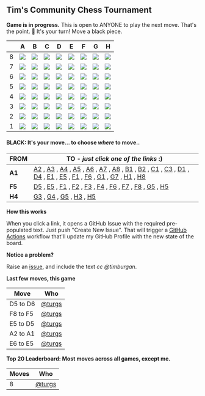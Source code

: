 
## Tim's Community Chess Tournament

**Game is in progress.** This is open to ANYONE to play the next move. That's the point. :wave:  It's your turn! Move a black piece.

|   | A | B | C | D | E | F | G | H |
| - | - | - | - | - | - | - | - | - |
| 8 | ![](https://raw.githubusercontent.com/turgs/timburgan/master/chess_images/blank.png) | ![](https://raw.githubusercontent.com/turgs/timburgan/master/chess_images/blank.png) | ![](https://raw.githubusercontent.com/turgs/timburgan/master/chess_images/blank.png) | ![](https://raw.githubusercontent.com/turgs/timburgan/master/chess_images/blank.png) | ![](https://raw.githubusercontent.com/turgs/timburgan/master/chess_images/blank.png) | ![](https://raw.githubusercontent.com/turgs/timburgan/master/chess_images/blank.png) | ![](https://raw.githubusercontent.com/turgs/timburgan/master/chess_images/blank.png) | ![](https://raw.githubusercontent.com/turgs/timburgan/master/chess_images/blank.png) |
| 7 | ![](https://raw.githubusercontent.com/turgs/timburgan/master/chess_images/blank.png) | ![](https://raw.githubusercontent.com/turgs/timburgan/master/chess_images/blank.png) | ![](https://raw.githubusercontent.com/turgs/timburgan/master/chess_images/blank.png) | ![](https://raw.githubusercontent.com/turgs/timburgan/master/chess_images/blank.png) | ![](https://raw.githubusercontent.com/turgs/timburgan/master/chess_images/blank.png) | ![](https://raw.githubusercontent.com/turgs/timburgan/master/chess_images/blank.png) | ![](https://raw.githubusercontent.com/turgs/timburgan/master/chess_images/blank.png) | ![](https://raw.githubusercontent.com/turgs/timburgan/master/chess_images/blank.png) |
| 6 | ![](https://raw.githubusercontent.com/turgs/timburgan/master/chess_images/blank.png) | ![](https://raw.githubusercontent.com/turgs/timburgan/master/chess_images/blank.png) | ![](https://raw.githubusercontent.com/turgs/timburgan/master/chess_images/blank.png) | ![](https://raw.githubusercontent.com/turgs/timburgan/master/chess_images/K.png) | ![](https://raw.githubusercontent.com/turgs/timburgan/master/chess_images/blank.png) | ![](https://raw.githubusercontent.com/turgs/timburgan/master/chess_images/blank.png) | ![](https://raw.githubusercontent.com/turgs/timburgan/master/chess_images/blank.png) | ![](https://raw.githubusercontent.com/turgs/timburgan/master/chess_images/blank.png) |
| 5 | ![](https://raw.githubusercontent.com/turgs/timburgan/master/chess_images/blank.png) | ![](https://raw.githubusercontent.com/turgs/timburgan/master/chess_images/blank.png) | ![](https://raw.githubusercontent.com/turgs/timburgan/master/chess_images/p.png) | ![](https://raw.githubusercontent.com/turgs/timburgan/master/chess_images/blank.png) | ![](https://raw.githubusercontent.com/turgs/timburgan/master/chess_images/blank.png) | ![](https://raw.githubusercontent.com/turgs/timburgan/master/chess_images/r.png) | ![](https://raw.githubusercontent.com/turgs/timburgan/master/chess_images/blank.png) | ![](https://raw.githubusercontent.com/turgs/timburgan/master/chess_images/blank.png) |
| 4 | ![](https://raw.githubusercontent.com/turgs/timburgan/master/chess_images/blank.png) | ![](https://raw.githubusercontent.com/turgs/timburgan/master/chess_images/blank.png) | ![](https://raw.githubusercontent.com/turgs/timburgan/master/chess_images/P.png) | ![](https://raw.githubusercontent.com/turgs/timburgan/master/chess_images/blank.png) | ![](https://raw.githubusercontent.com/turgs/timburgan/master/chess_images/blank.png) | ![](https://raw.githubusercontent.com/turgs/timburgan/master/chess_images/blank.png) | ![](https://raw.githubusercontent.com/turgs/timburgan/master/chess_images/blank.png) | ![](https://raw.githubusercontent.com/turgs/timburgan/master/chess_images/k.png) |
| 3 | ![](https://raw.githubusercontent.com/turgs/timburgan/master/chess_images/blank.png) | ![](https://raw.githubusercontent.com/turgs/timburgan/master/chess_images/blank.png) | ![](https://raw.githubusercontent.com/turgs/timburgan/master/chess_images/blank.png) | ![](https://raw.githubusercontent.com/turgs/timburgan/master/chess_images/blank.png) | ![](https://raw.githubusercontent.com/turgs/timburgan/master/chess_images/blank.png) | ![](https://raw.githubusercontent.com/turgs/timburgan/master/chess_images/blank.png) | ![](https://raw.githubusercontent.com/turgs/timburgan/master/chess_images/blank.png) | ![](https://raw.githubusercontent.com/turgs/timburgan/master/chess_images/blank.png) |
| 2 | ![](https://raw.githubusercontent.com/turgs/timburgan/master/chess_images/blank.png) | ![](https://raw.githubusercontent.com/turgs/timburgan/master/chess_images/blank.png) | ![](https://raw.githubusercontent.com/turgs/timburgan/master/chess_images/blank.png) | ![](https://raw.githubusercontent.com/turgs/timburgan/master/chess_images/blank.png) | ![](https://raw.githubusercontent.com/turgs/timburgan/master/chess_images/blank.png) | ![](https://raw.githubusercontent.com/turgs/timburgan/master/chess_images/blank.png) | ![](https://raw.githubusercontent.com/turgs/timburgan/master/chess_images/blank.png) | ![](https://raw.githubusercontent.com/turgs/timburgan/master/chess_images/blank.png) |
| 1 | ![](https://raw.githubusercontent.com/turgs/timburgan/master/chess_images/q.png) | ![](https://raw.githubusercontent.com/turgs/timburgan/master/chess_images/blank.png) | ![](https://raw.githubusercontent.com/turgs/timburgan/master/chess_images/blank.png) | ![](https://raw.githubusercontent.com/turgs/timburgan/master/chess_images/blank.png) | ![](https://raw.githubusercontent.com/turgs/timburgan/master/chess_images/blank.png) | ![](https://raw.githubusercontent.com/turgs/timburgan/master/chess_images/blank.png) | ![](https://raw.githubusercontent.com/turgs/timburgan/master/chess_images/blank.png) | ![](https://raw.githubusercontent.com/turgs/timburgan/master/chess_images/blank.png) |

#### **BLACK:** It's your move... to choose _where_ to move..

| FROM | TO - _just click one of the links_ :) |
| ---- | -- |
| **A1** | [A2](https://github.com/turgs/timburgan/issues/new?title=chess%7Cmove%7Ca1a2%7C648&body=Just+push+%27Submit+new+issue%27.+You+don%27t+need+to+do+anything+else.) , [A3](https://github.com/turgs/timburgan/issues/new?title=chess%7Cmove%7Ca1a3%7C648&body=Just+push+%27Submit+new+issue%27.+You+don%27t+need+to+do+anything+else.) , [A4](https://github.com/turgs/timburgan/issues/new?title=chess%7Cmove%7Ca1a4%7C648&body=Just+push+%27Submit+new+issue%27.+You+don%27t+need+to+do+anything+else.) , [A5](https://github.com/turgs/timburgan/issues/new?title=chess%7Cmove%7Ca1a5%7C648&body=Just+push+%27Submit+new+issue%27.+You+don%27t+need+to+do+anything+else.) , [A6](https://github.com/turgs/timburgan/issues/new?title=chess%7Cmove%7Ca1a6%7C648&body=Just+push+%27Submit+new+issue%27.+You+don%27t+need+to+do+anything+else.) , [A7](https://github.com/turgs/timburgan/issues/new?title=chess%7Cmove%7Ca1a7%7C648&body=Just+push+%27Submit+new+issue%27.+You+don%27t+need+to+do+anything+else.) , [A8](https://github.com/turgs/timburgan/issues/new?title=chess%7Cmove%7Ca1a8%7C648&body=Just+push+%27Submit+new+issue%27.+You+don%27t+need+to+do+anything+else.) , [B1](https://github.com/turgs/timburgan/issues/new?title=chess%7Cmove%7Ca1b1%7C648&body=Just+push+%27Submit+new+issue%27.+You+don%27t+need+to+do+anything+else.) , [B2](https://github.com/turgs/timburgan/issues/new?title=chess%7Cmove%7Ca1b2%7C648&body=Just+push+%27Submit+new+issue%27.+You+don%27t+need+to+do+anything+else.) , [C1](https://github.com/turgs/timburgan/issues/new?title=chess%7Cmove%7Ca1c1%7C648&body=Just+push+%27Submit+new+issue%27.+You+don%27t+need+to+do+anything+else.) , [C3](https://github.com/turgs/timburgan/issues/new?title=chess%7Cmove%7Ca1c3%7C648&body=Just+push+%27Submit+new+issue%27.+You+don%27t+need+to+do+anything+else.) , [D1](https://github.com/turgs/timburgan/issues/new?title=chess%7Cmove%7Ca1d1%7C648&body=Just+push+%27Submit+new+issue%27.+You+don%27t+need+to+do+anything+else.) , [D4](https://github.com/turgs/timburgan/issues/new?title=chess%7Cmove%7Ca1d4%7C648&body=Just+push+%27Submit+new+issue%27.+You+don%27t+need+to+do+anything+else.) , [E1](https://github.com/turgs/timburgan/issues/new?title=chess%7Cmove%7Ca1e1%7C648&body=Just+push+%27Submit+new+issue%27.+You+don%27t+need+to+do+anything+else.) , [E5](https://github.com/turgs/timburgan/issues/new?title=chess%7Cmove%7Ca1e5%7C648&body=Just+push+%27Submit+new+issue%27.+You+don%27t+need+to+do+anything+else.) , [F1](https://github.com/turgs/timburgan/issues/new?title=chess%7Cmove%7Ca1f1%7C648&body=Just+push+%27Submit+new+issue%27.+You+don%27t+need+to+do+anything+else.) , [F6](https://github.com/turgs/timburgan/issues/new?title=chess%7Cmove%7Ca1f6%7C648&body=Just+push+%27Submit+new+issue%27.+You+don%27t+need+to+do+anything+else.) , [G1](https://github.com/turgs/timburgan/issues/new?title=chess%7Cmove%7Ca1g1%7C648&body=Just+push+%27Submit+new+issue%27.+You+don%27t+need+to+do+anything+else.) , [G7](https://github.com/turgs/timburgan/issues/new?title=chess%7Cmove%7Ca1g7%7C648&body=Just+push+%27Submit+new+issue%27.+You+don%27t+need+to+do+anything+else.) , [H1](https://github.com/turgs/timburgan/issues/new?title=chess%7Cmove%7Ca1h1%7C648&body=Just+push+%27Submit+new+issue%27.+You+don%27t+need+to+do+anything+else.) , [H8](https://github.com/turgs/timburgan/issues/new?title=chess%7Cmove%7Ca1h8%7C648&body=Just+push+%27Submit+new+issue%27.+You+don%27t+need+to+do+anything+else.) |
| **F5** | [D5](https://github.com/turgs/timburgan/issues/new?title=chess%7Cmove%7Cf5d5%7C648&body=Just+push+%27Submit+new+issue%27.+You+don%27t+need+to+do+anything+else.) , [E5](https://github.com/turgs/timburgan/issues/new?title=chess%7Cmove%7Cf5e5%7C648&body=Just+push+%27Submit+new+issue%27.+You+don%27t+need+to+do+anything+else.) , [F1](https://github.com/turgs/timburgan/issues/new?title=chess%7Cmove%7Cf5f1%7C648&body=Just+push+%27Submit+new+issue%27.+You+don%27t+need+to+do+anything+else.) , [F2](https://github.com/turgs/timburgan/issues/new?title=chess%7Cmove%7Cf5f2%7C648&body=Just+push+%27Submit+new+issue%27.+You+don%27t+need+to+do+anything+else.) , [F3](https://github.com/turgs/timburgan/issues/new?title=chess%7Cmove%7Cf5f3%7C648&body=Just+push+%27Submit+new+issue%27.+You+don%27t+need+to+do+anything+else.) , [F4](https://github.com/turgs/timburgan/issues/new?title=chess%7Cmove%7Cf5f4%7C648&body=Just+push+%27Submit+new+issue%27.+You+don%27t+need+to+do+anything+else.) , [F6](https://github.com/turgs/timburgan/issues/new?title=chess%7Cmove%7Cf5f6%7C648&body=Just+push+%27Submit+new+issue%27.+You+don%27t+need+to+do+anything+else.) , [F7](https://github.com/turgs/timburgan/issues/new?title=chess%7Cmove%7Cf5f7%7C648&body=Just+push+%27Submit+new+issue%27.+You+don%27t+need+to+do+anything+else.) , [F8](https://github.com/turgs/timburgan/issues/new?title=chess%7Cmove%7Cf5f8%7C648&body=Just+push+%27Submit+new+issue%27.+You+don%27t+need+to+do+anything+else.) , [G5](https://github.com/turgs/timburgan/issues/new?title=chess%7Cmove%7Cf5g5%7C648&body=Just+push+%27Submit+new+issue%27.+You+don%27t+need+to+do+anything+else.) , [H5](https://github.com/turgs/timburgan/issues/new?title=chess%7Cmove%7Cf5h5%7C648&body=Just+push+%27Submit+new+issue%27.+You+don%27t+need+to+do+anything+else.) |
| **H4** | [G3](https://github.com/turgs/timburgan/issues/new?title=chess%7Cmove%7Ch4g3%7C648&body=Just+push+%27Submit+new+issue%27.+You+don%27t+need+to+do+anything+else.) , [G4](https://github.com/turgs/timburgan/issues/new?title=chess%7Cmove%7Ch4g4%7C648&body=Just+push+%27Submit+new+issue%27.+You+don%27t+need+to+do+anything+else.) , [G5](https://github.com/turgs/timburgan/issues/new?title=chess%7Cmove%7Ch4g5%7C648&body=Just+push+%27Submit+new+issue%27.+You+don%27t+need+to+do+anything+else.) , [H3](https://github.com/turgs/timburgan/issues/new?title=chess%7Cmove%7Ch4h3%7C648&body=Just+push+%27Submit+new+issue%27.+You+don%27t+need+to+do+anything+else.) , [H5](https://github.com/turgs/timburgan/issues/new?title=chess%7Cmove%7Ch4h5%7C648&body=Just+push+%27Submit+new+issue%27.+You+don%27t+need+to+do+anything+else.) |

**How this works**

When you click a link, it opens a GitHub Issue with the required pre-populated text. Just push "Create New Issue". That will trigger a [GitHub Actions](https://github.blog/2020-07-03-github-action-hero-casey-lee/#getting-started-with-github-actions) workflow that'll update my GitHub Profile  with the new state of the board.

**Notice a problem?**

Raise an [issue](https://github.com/turgs/timburgan/issues), and include the text _cc @timburgan_.

**Last few moves, this game**

| Move  | Who |
| ----- | --- |
| D5 to D6 | [@turgs](https://github.com/turgs) |
| F8 to F5 | [@turgs](https://github.com/turgs) |
| E5 to D5 | [@turgs](https://github.com/turgs) |
| A2 to A1 | [@turgs](https://github.com/turgs) |
| E6 to E5 | [@turgs](https://github.com/turgs) |

**Top 20 Leaderboard: Most moves across all games, except me.**

| Moves | Who |
| ----- | --- |
| 8 | [@turgs](https://github.com/turgs) |
